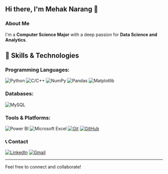 ## Hi there, I'm Mehak Narang 👋

### About Me

I'm a **Computer Science Major** with a deep passion for **Data Science and Analytics**.

## 🚀 Skills & Technologies

### Programming Languages:

![Python](https://img.shields.io/badge/Python-3776AB?style=for-the-badge&logo=python&logoColor=white)
![C/C++](https://img.shields.io/badge/C%2FC%2B%2B-00599C?style=for-the-badge&logo=c&logoColor=white)
![NumPy](https://img.shields.io/badge/NumPy-013243?style=for-the-badge&logo=numpy&logoColor=white)
![Pandas](https://img.shields.io/badge/Pandas-150458?style=for-the-badge&logo=pandas&logoColor=white)
![Matplotlib](https://img.shields.io/badge/Matplotlib-2C5A84?style=for-the-badge&logo=matplotlib&logoColor=white)

### Databases:

![MySQL](https://img.shields.io/badge/MySQL-4479A1?style=for-the-badge&logo=mysql&logoColor=white)

### Tools & Platforms:

![Power BI](https://img.shields.io/badge/Power%20BI-F2C811?style=for-the-badge&logo=power-bi&logoColor=black)
![Microsoft Excel](https://img.shields.io/badge/Microsoft%20Excel-217346?style=for-the-badge&logo=microsoft-excel&logoColor=white)
[![Git](https://img.shields.io/badge/Git-F05032?style=for-the-badge&logo=git&logoColor=white)](https://git-scm.com/)
[![GitHub](https://img.shields.io/badge/GitHub-181717?style=for-the-badge&logo=github&logoColor=white)](https://github.com/)

### 📞 Contact

[![LinkedIn](https://img.shields.io/badge/LinkedIn-blue?style=for-the-badge&logo=linkedin)](https://www.linkedin.com/in/mehak-narang-315608296/)
[![Gmail](https://img.shields.io/badge/Gmail-red?style=for-the-badge&logo=gmail)](mailto:mehaknarang1512@gmail.com)

---
Feel free to connect and collaborate!
<!--
**mehaknarang15/mehaknarang15** is a ✨ _special_ ✨ repository because its `README.md` (this file) appears on your GitHub profile.

Here are some ideas to get you started:

- 🔭 I’m currently working on ...
- 🌱 I’m currently learning ...
- 👯 I’m looking to collaborate on ...
- 🤔 I’m looking for help with ...
- 💬 Ask me about ...
- 📫 How to reach me: ...
- 😄 Pronouns: ...
- ⚡ Fun fact: ...
-->

